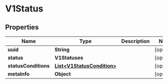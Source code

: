 

# V1Status


## Properties

| Name | Type | Description | Notes |
|------------ | ------------- | ------------- | -------------|
|**uuid** | **String** |  |  [optional] |
|**status** | **V1Statuses** |  |  [optional] |
|**statusConditions** | [**List&lt;V1StatusCondition&gt;**](V1StatusCondition.md) |  |  [optional] |
|**metaInfo** | **Object** |  |  [optional] |




